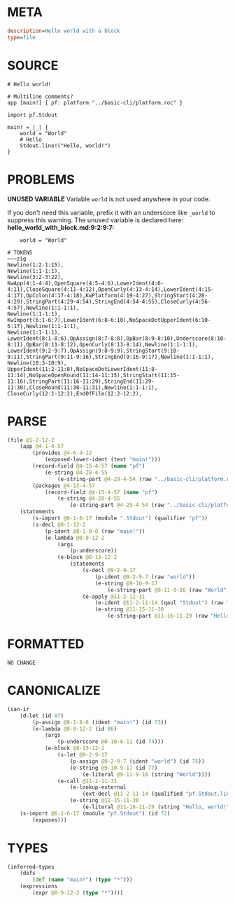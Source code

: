 # META
~~~ini
description=Hello world with a block
type=file
~~~
# SOURCE
~~~roc
# Hello world!

# Multiline comments?
app [main!] { pf: platform "../basic-cli/platform.roc" }

import pf.Stdout

main! = |_| {
	world = "World"
	# Hello
	Stdout.line!("Hello, world!")
}
~~~
# PROBLEMS
**UNUSED VARIABLE**
Variable ``world`` is not used anywhere in your code.

If you don't need this variable, prefix it with an underscore like `_world` to suppress this warning.
The unused variable is declared here:
**hello_world_with_block.md:9:2:9:7:**
```roc
	world = "World"
```



~~~
# TOKENS
~~~zig
Newline(1:2-1:15),
Newline(1:1-1:1),
Newline(3:2-3:22),
KwApp(4:1-4:4),OpenSquare(4:5-4:6),LowerIdent(4:6-4:11),CloseSquare(4:11-4:12),OpenCurly(4:13-4:14),LowerIdent(4:15-4:17),OpColon(4:17-4:18),KwPlatform(4:19-4:27),StringStart(4:28-4:29),StringPart(4:29-4:54),StringEnd(4:54-4:55),CloseCurly(4:56-4:57),Newline(1:1-1:1),
Newline(1:1-1:1),
KwImport(6:1-6:7),LowerIdent(6:8-6:10),NoSpaceDotUpperIdent(6:10-6:17),Newline(1:1-1:1),
Newline(1:1-1:1),
LowerIdent(8:1-8:6),OpAssign(8:7-8:8),OpBar(8:9-8:10),Underscore(8:10-8:11),OpBar(8:11-8:12),OpenCurly(8:13-8:14),Newline(1:1-1:1),
LowerIdent(9:2-9:7),OpAssign(9:8-9:9),StringStart(9:10-9:11),StringPart(9:11-9:16),StringEnd(9:16-9:17),Newline(1:1-1:1),
Newline(10:3-10:9),
UpperIdent(11:2-11:8),NoSpaceDotLowerIdent(11:8-11:14),NoSpaceOpenRound(11:14-11:15),StringStart(11:15-11:16),StringPart(11:16-11:29),StringEnd(11:29-11:30),CloseRound(11:30-11:31),Newline(1:1-1:1),
CloseCurly(12:1-12:2),EndOfFile(12:2-12:2),
~~~
# PARSE
~~~clojure
(file @1-2-12-2
	(app @4-1-4-57
		(provides @4-6-4-12
			(exposed-lower-ident (text "main!")))
		(record-field @4-15-4-57 (name "pf")
			(e-string @4-28-4-55
				(e-string-part @4-29-4-54 (raw "../basic-cli/platform.roc"))))
		(packages @4-13-4-57
			(record-field @4-15-4-57 (name "pf")
				(e-string @4-28-4-55
					(e-string-part @4-29-4-54 (raw "../basic-cli/platform.roc"))))))
	(statements
		(s-import @6-1-6-17 (module ".Stdout") (qualifier "pf"))
		(s-decl @8-1-12-2
			(p-ident @8-1-8-6 (raw "main!"))
			(e-lambda @8-9-12-2
				(args
					(p-underscore))
				(e-block @8-13-12-2
					(statements
						(s-decl @9-2-9-17
							(p-ident @9-2-9-7 (raw "world"))
							(e-string @9-10-9-17
								(e-string-part @9-11-9-16 (raw "World"))))
						(e-apply @11-2-11-31
							(e-ident @11-2-11-14 (qaul "Stdout") (raw ".line!"))
							(e-string @11-15-11-30
								(e-string-part @11-16-11-29 (raw "Hello, world!"))))))))))
~~~
# FORMATTED
~~~roc
NO CHANGE
~~~
# CANONICALIZE
~~~clojure
(can-ir
	(d-let (id 87)
		(p-assign @8-1-8-6 (ident "main!") (id 73))
		(e-lambda @8-9-12-2 (id 86)
			(args
				(p-underscore @8-10-8-11 (id 74)))
			(e-block @8-13-12-2
				(s-let @9-2-9-17
					(p-assign @9-2-9-7 (ident "world") (id 75))
					(e-string @9-10-9-17 (id 77)
						(e-literal @9-11-9-16 (string "World"))))
				(e-call @11-2-11-31
					(e-lookup-external
						(ext-decl @11-2-11-14 (qualified "pf.Stdout.line!") (module "pf.Stdout") (local "line!") (kind "value") (type-var 79)))
					(e-string @11-15-11-30
						(e-literal @11-16-11-29 (string "Hello, world!")))))))
	(s-import @6-1-6-17 (module "pf.Stdout") (id 72)
		(exposes)))
~~~
# TYPES
~~~clojure
(inferred-types
	(defs
		(def (name "main!") (type "*")))
	(expressions
		(expr @8-9-12-2 (type "*"))))
~~~